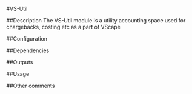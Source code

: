 #VS-Util

##Description
The VS-Util module is a utility accounting space used for chargebacks, costing etc as a part of VScape

##Configuration

##Dependencies

##Outputs

##Usage

##Other comments